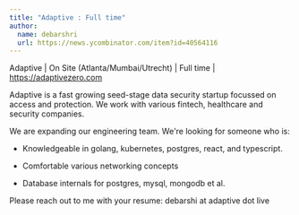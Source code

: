 ```yaml
---
title: "Adaptive : Full time"
author:
  name: debarshri
  url: https://news.ycombinator.com/item?id=40564116
---
```

Adaptive | On Site (Atlanta&#x2F;Mumbai&#x2F;Utrecht) | Full time | <a href="https:&#x2F;&#x2F;adaptivezero.com" rel="nofollow">https:&#x2F;&#x2F;adaptivezero.com</a>

Adaptive is a fast growing seed-stage data security startup focussed on access and protection. We work with various fintech, healthcare and security companies.

We are expanding our engineering team. We&#x27;re looking for someone who is:

- Knowledgeable in golang, kubernetes, postgres, react, and typescript.

- Comfortable various networking concepts

- Database internals for postgres, mysql, mongodb et al.

Please reach out to me with your resume: debarshi at adaptive dot live
